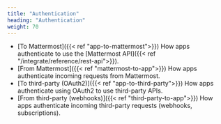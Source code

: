```yaml
---
title: "Authentication"
heading: "Authentication"
weight: 70
---
```


- [To Mattermost]({{< ref "app-to-mattermost">}})  How apps authenticate to use the [Mattermost API]({{< ref "/integrate/reference/rest-api">}}).
- [From Mattermost]({{< ref "mattermost-to-app">}})  How apps authenticate incoming requests from Mattermost.
- [To third-party (OAuth2)]({{< ref "app-to-third-party">}})  How apps authenticate using OAuth2 to use third-party APIs.
- [From third-party (webhooks)]({{< ref "third-party-to-app">}})  How apps authenticate incoming third-party requests (webhooks, subscriptions).
